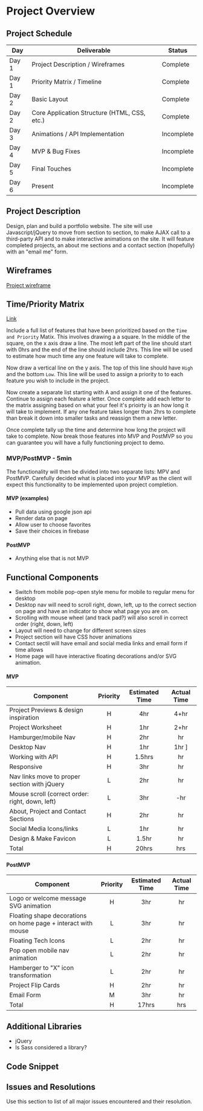 # Project Overview

## Project Schedule

|  Day | Deliverable | Status
|---|---| ---|
|Day 1| Project Description / Wireframes | Complete
|Day 1| Priority Matrix / Timeline | Complete
|Day 2| Basic Layout | Complete
|Day 2| Core Application Structure (HTML, CSS, etc.) | Complete
|Day 3| Animations / API Implementation | Incomplete
|Day 4| MVP & Bug Fixes | Incomplete
|Day 5| Final Touches | Incomplete
|Day 6| Present | Incomplete


## Project Description

Design, plan and build a portfolio website. The site will use Javascript/jQuery to move from section to section, to make AJAX call to a third-party API and to make interactive animations  on the site. It will feature completed projects, an about me sections and a contact section (hopefully) with an "email me" form.

## Wireframes
[Project wireframe](img/project_wireframe.JPG)

## Time/Priority Matrix 

[Link](https://res.cloudinary.com/jkeohan/image/upload/a_270/v1591621734/project1_matrix_ocy5gc_h1kg0m.jpg)

Include a full list of features that have been prioritized based on the `Time and Priority` Matix.  This involves drawing a a square.  In the middle of the square, on the x axis draw a line.  The most left part of the line should start with 0hrs and the end of the line should include 2hrs.  This line will be used to estimate how much time any one feature will take to complete. 

Now draw a vertical line on the y axis.  The top of this line should have `High` and the bottom `Low`.  This line will be used to assign a priority to to each feature you wish to include in the project.  

Now create a separate list starting with A and assign it one of the features.  Continue to assign each feature a letter.  Once complete add each letter to the matrix assigning based on what your feel it's prioirty is an how long it will take to implement. If any one feature takes longer than 2hrs to complete than break it down into smaller tasks and reassign them a new letter. 

Once complete tally up the time and determine how long the project will take to complete. Now break those features into MVP and PostMVP so you can guarantee you will have a fully functioning project to demo. 

### MVP/PostMVP - 5min

The functionality will then be divided into two separate lists: MPV and PostMVP.  Carefully decided what is placed into your MVP as the client will expect this functionality to be implemented upon project completion.  

#### MVP (examples)

- Pull data using google json api
- Render data on page 
- Allow user to choose favorites 
- Save their choices in firebase

#### PostMVP 

- Anything else that is not MVP

## Functional Components

- Switch from mobile pop-open style menu for mobile to regular menu for desktop
- Desktop nav will need to scroll right, down, left, up to the correct section on page and have an indicator to show what page you are on.
- Scrolling with mouse wheel (and track pad?) will also scroll in correct order (right, down, left)
- Layout will need to change for different screen sizes
- Project section will have CSS hover animations
- Contact sectil will have email and social media links and email form if time allows
- Home page will have interactive floating decorations and/or SVG animation.

#### MVP
| Component | Priority | Estimated Time | Actual Time |
| --- | :---: |  :---: | :---: | 
| Project Previews & design inspiration | H | 4hr | 4+hr |
| Project Worksheet | H | 1hr | 2+hr |
| Hamburger/mobile Nav | H | 2hr | hr |
| Desktop Nav | H | 1hr | 1hr ]
| Working with API | H | 1.5hrs|  hr | 
| Responsive | H | 3hr | hr |
| Nav links move to proper section with jQuery | L | 2hr |  hr |
| Mouse scroll (correct order: right, down, left) | L | 3hr | -hr | hr |
| About, Project and Contact Sections  | H | 2hr | hr |  
| Social Media Icons/links | L | 1hr |  hr |
| Design & Make Favicon | L | 1.5hr |  hr |
| Total | H | 20hrs| hrs |

#### PostMVP
| Component | Priority | Estimated Time | Actual Time |
| --- | :---: |  :---: | :---: | 
| Logo or welcome message SVG animation | H | 3hr | hr |
| Floating shape decorations on home page + interact with mouse | L | 3hr | hr |
| Floating Tech Icons | L | 2hr | hr |
| Pop open mobile nav animation | L | 2hr | hr |
| Hamberger to "X" icon transformation | L | 2hr | hr |
| Project Flip Cards  | H | 2hr | hr |  
| Email Form | M | 3hr | hr |
| Total | H | 17hrs| hrs |

## Additional Libraries
  + jQuery
  + Is Sass considered a library? 

## Code Snippet


## Issues and Resolutions
 Use this section to list of all major issues encountered and their resolution.

